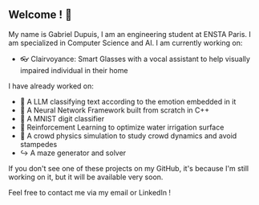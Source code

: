 ## Welcome ! 🐧

My name is Gabriel Dupuis, I am an engineering student at ENSTA Paris. I am specialized in Computer Science and AI.
I am currently working on:
- 👓 Clairvoyance: Smart Glasses with a vocal assistant to help visually impaired individual in their home

I have already worked on:
- 📘 A LLM classifying text according to the emotion embedded in it
- 🧠 A Neural Network Framework built from scratch in C++
- 🔢 A MNIST digit classifier
- 🔵 Reinforcement Learning to optimize water irrigation surface
- 🧍 A crowd physics simulation to study crowd dynamics and avoid stampedes
- ↪️ A maze generator and solver


If you don't see one of these projects on my GitHub, it's because I'm still working on it, but it will be available very soon.

Feel free to contact me via my email or LinkedIn !
